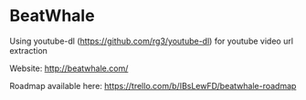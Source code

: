 # BeatWhale


Using youtube-dl (https://github.com/rg3/youtube-dl) for youtube video url extraction

Website: http://beatwhale.com/

Roadmap available here: https://trello.com/b/IBsLewFD/beatwhale-roadmap
